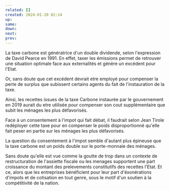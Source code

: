 ```yaml
---
related: []
created: 2024-01-20 02:14
up:
same:
down:
next:
prev:
---
```

 
La taxe carbone est génératrice d'un double dividende, selon l'expression de David Pearce en 1991.
En effet, taxer les émissions permet de retrouver une situation optimale face aux externalités et génère un excédent pour l'Etat.

Or, sans doute que cet excédent devrait etre employé pour compenser la perte de surplus que subissent certains agents du fait de l'instauration de la taxe.

Ainsi, les recettes issues de la taxe Carbone instaurée par le gouvernement en 2019 aurait du etre utilisée pour compenser  son cout supplémentaire que subit les ménages les plus défavorisés.

Face à un consentement à l'impot qui fait débat, il faudrait selon Jean Tirole redéployer cette taxe pour en compenser le poids disproportionné qu'elle fait peser en partie sur les ménages les plus défavorisés.

La question du consentement à l'impot semble d'autant plus épineuse que la taxe carbone est un poids double sur le porte-monnaie des ménages.

Sans doute qu'elle est vue comme la goutte de trop dans un contexte de restructuration de l'assiette fiscale ou les menages supportent une part croissance du montant des prelevements constitutifs des recettes l'Etat.
Et ce, alors que les entreprises bénéficient pour leur part d'éxonérations d'impots et de cotisation en tout genre, sous le motif d'un soutien à la compétitivité de la nation.

